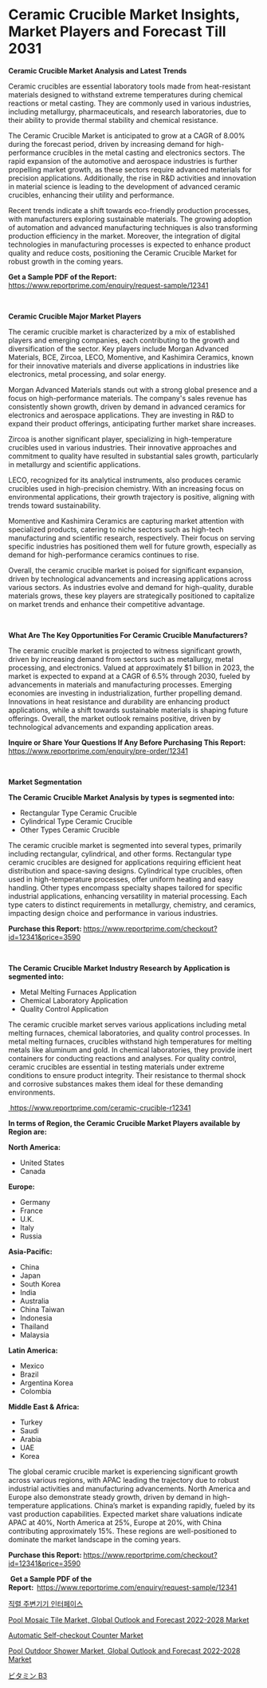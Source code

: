 <p><h1>Ceramic Crucible Market Insights, Market Players and Forecast Till 2031</h1></p><p><strong>Ceramic Crucible Market Analysis and Latest Trends</strong></p>
<p><p>Ceramic crucibles are essential laboratory tools made from heat-resistant materials designed to withstand extreme temperatures during chemical reactions or metal casting. They are commonly used in various industries, including metallurgy, pharmaceuticals, and research laboratories, due to their ability to provide thermal stability and chemical resistance.</p><p>The Ceramic Crucible Market is anticipated to grow at a CAGR of 8.00% during the forecast period, driven by increasing demand for high-performance crucibles in the metal casting and electronics sectors. The rapid expansion of the automotive and aerospace industries is further propelling market growth, as these sectors require advanced materials for precision applications. Additionally, the rise in R&D activities and innovation in material science is leading to the development of advanced ceramic crucibles, enhancing their utility and performance.</p><p>Recent trends indicate a shift towards eco-friendly production processes, with manufacturers exploring sustainable materials. The growing adoption of automation and advanced manufacturing techniques is also transforming production efficiency in the market. Moreover, the integration of digital technologies in manufacturing processes is expected to enhance product quality and reduce costs, positioning the Ceramic Crucible Market for robust growth in the coming years.</p></p>
<p><strong>Get a Sample PDF of the Report:&nbsp;</strong> <a href="https://www.reportprime.com/enquiry/request-sample/12341">https://www.reportprime.com/enquiry/request-sample/12341</a></p>
<p>&nbsp;</p>
<p><strong>Ceramic Crucible Major Market Players</strong></p>
<p><p>The ceramic crucible market is characterized by a mix of established players and emerging companies, each contributing to the growth and diversification of the sector. Key players include Morgan Advanced Materials, BCE, Zircoa, LECO, Momentive, and Kashimira Ceramics, known for their innovative materials and diverse applications in industries like electronics, metal processing, and solar energy.</p><p>Morgan Advanced Materials stands out with a strong global presence and a focus on high-performance materials. The company's sales revenue has consistently shown growth, driven by demand in advanced ceramics for electronics and aerospace applications. They are investing in R&D to expand their product offerings, anticipating further market share increases.</p><p>Zircoa is another significant player, specializing in high-temperature crucibles used in various industries. Their innovative approaches and commitment to quality have resulted in substantial sales growth, particularly in metallurgy and scientific applications.</p><p>LECO, recognized for its analytical instruments, also produces ceramic crucibles used in high-precision chemistry. With an increasing focus on environmental applications, their growth trajectory is positive, aligning with trends toward sustainability.</p><p>Momentive and Kashimira Ceramics are capturing market attention with specialized products, catering to niche sectors such as high-tech manufacturing and scientific research, respectively. Their focus on serving specific industries has positioned them well for future growth, especially as demand for high-performance ceramics continues to rise.</p><p>Overall, the ceramic crucible market is poised for significant expansion, driven by technological advancements and increasing applications across various sectors. As industries evolve and demand for high-quality, durable materials grows, these key players are strategically positioned to capitalize on market trends and enhance their competitive advantage.</p></p>
<p>&nbsp;</p>
<p><strong>What Are The Key Opportunities For Ceramic Crucible Manufacturers?</strong></p>
<p><p>The ceramic crucible market is projected to witness significant growth, driven by increasing demand from sectors such as metallurgy, metal processing, and electronics. Valued at approximately $1 billion in 2023, the market is expected to expand at a CAGR of 6.5% through 2030, fueled by advancements in materials and manufacturing processes. Emerging economies are investing in industrialization, further propelling demand. Innovations in heat resistance and durability are enhancing product applications, while a shift towards sustainable materials is shaping future offerings. Overall, the market outlook remains positive, driven by technological advancements and expanding application areas.</p></p>
<p><strong>Inquire or Share Your Questions If Any Before Purchasing This Report:</strong> <a href="https://www.reportprime.com/enquiry/pre-order/12341">https://www.reportprime.com/enquiry/pre-order/12341</a></p>
<p>&nbsp;</p>
<p><strong>Market Segmentation</strong></p>
<p><strong>The Ceramic Crucible Market Analysis by types is segmented into:</strong></p>
<p><ul><li>Rectangular Type Ceramic Crucible</li><li>Cylindrical Type Ceramic Crucible</li><li>Other Types Ceramic Crucible</li></ul></p>
<p><p>The ceramic crucible market is segmented into several types, primarily including rectangular, cylindrical, and other forms. Rectangular type ceramic crucibles are designed for applications requiring efficient heat distribution and space-saving designs. Cylindrical type crucibles, often used in high-temperature processes, offer uniform heating and easy handling. Other types encompass specialty shapes tailored for specific industrial applications, enhancing versatility in material processing. Each type caters to distinct requirements in metallurgy, chemistry, and ceramics, impacting design choice and performance in various industries.</p></p>
<p><strong>Purchase this Report:&nbsp;</strong><a href="https://www.reportprime.com/checkout?id=12341&price=3590">https://www.reportprime.com/checkout?id=12341&price=3590</a></p>
<p>&nbsp;</p>
<p><strong>The Ceramic Crucible Market Industry Research by Application is segmented into:</strong></p>
<p><ul><li>Metal Melting Furnaces Application</li><li>Chemical Laboratory Application</li><li>Quality Control Application</li></ul></p>
<p><p>The ceramic crucible market serves various applications including metal melting furnaces, chemical laboratories, and quality control processes. In metal melting furnaces, crucibles withstand high temperatures for melting metals like aluminum and gold. In chemical laboratories, they provide inert containers for conducting reactions and analyses. For quality control, ceramic crucibles are essential in testing materials under extreme conditions to ensure product integrity. Their resistance to thermal shock and corrosive substances makes them ideal for these demanding environments.</p></p>
<p><a href="https://www.reportprime.com/ceramic-crucible-r12341">&nbsp;https://www.reportprime.com/ceramic-crucible-r12341</a></p>
<p><strong>In terms of Region, the Ceramic Crucible Market Players available by Region are:</strong></p>
<p>
    <p> <strong> North America: </strong>
        <ul>
            <li>United States</li>
            <li>Canada</li>
        </ul>
        </p> 
    <p> <strong> Europe: </strong>
        <ul>
            <li>Germany</li>
            <li>France</li>
            <li>U.K.</li>
            <li>Italy</li>
            <li>Russia</li>
        </ul>
        </p> 
    <p> <strong> Asia-Pacific: </strong>
        <ul>
            <li>China</li>
            <li>Japan</li>
            <li>South Korea</li>
            <li>India</li>
            <li>Australia</li>
            <li>China Taiwan</li>
            <li>Indonesia</li>
            <li>Thailand</li>
            <li>Malaysia</li>
        </ul>
        </p> 
    <p> <strong> Latin America: </strong>
        <ul>
            <li>Mexico</li>
            <li>Brazil</li>
            <li>Argentina Korea</li>
            <li>Colombia</li>
        </ul>
        </p> 
    <p> <strong> Middle East & Africa: </strong>
        <ul>
            <li>Turkey</li>
            <li>Saudi</li>
            <li>Arabia</li>
            <li>UAE</li>
            <li>Korea</li>
        </ul>
    </p>
    </p>
<p><p>The global ceramic crucible market is experiencing significant growth across various regions, with APAC leading the trajectory due to robust industrial activities and manufacturing advancements. North America and Europe also demonstrate steady growth, driven by demand in high-temperature applications. China’s market is expanding rapidly, fueled by its vast production capabilities. Expected market share valuations indicate APAC at 40%, North America at 25%, Europe at 20%, with China contributing approximately 15%. These regions are well-positioned to dominate the market landscape in the coming years.</p></p>
<p><strong>Purchase this Report: </strong><a href="https://www.reportprime.com/checkout?id=12341&price=3590">https://www.reportprime.com/checkout?id=12341&price=3590</a></p>
<p>&nbsp;<strong>Get a Sample PDF of the Report:&nbsp;&nbsp;</strong><a href="https://www.reportprime.com/enquiry/request-sample/12341">https://www.reportprime.com/enquiry/request-sample/12341</a></p>
<p><strong></strong></p>
<p><p><a href="https://medium.com/@ransomjohns73/%EC%A7%81%EB%A0%AC-%EC%A3%BC%EB%B3%80-%EC%9E%A5%EC%B9%98-%EC%9D%B8%ED%84%B0%ED%8E%98%EC%9D%B4%EC%8A%A4-%EC%8B%9C%EC%9E%A5-%EA%B7%9C%EB%AA%A8-%EC%8B%9C%EC%9E%A5-%EC%84%B8%EB%B6%84%ED%99%94-%EC%8B%9C%EC%9E%A5-%EB%8F%99%ED%96%A5-%EB%B0%8F-2031%EB%85%84%EA%B9%8C%EC%A7%80%EC%9D%98-%EC%84%B1%EC%9E%A5-%EB%B6%84%EC%84%9D-%EC%98%88%EC%B8%A1-ce8f0ca20f83">직렬 주변기기 인터페이스</a></p><p><a href="https://www.linkedin.com/pulse/market-trends-global-pool-mosaic-tile-outlook-forecast-fhrgf?trackingId=ZAHSaq7cQnOK38uoheZSeQ%3D%3D">Pool Mosaic Tile Market, Global Outlook and Forecast 2022-2028 Market</a></p><p><a href="https://issuu.com/reportprime-2/docs/automatic-self-checkout-counter-mar_23ec739d6f45b5">Automatic Self-checkout Counter Market</a></p><p><a href="https://www.linkedin.com/pulse/unveiling-market-trends-global-pool-outdoor-shower-outlook-21qbf?trackingId=VrMatvUYQ8OL6S4XUkcbBg%3D%3D">Pool Outdoor Shower Market, Global Outlook and Forecast 2022-2028 Market</a></p><p><a href="https://medium.com/@ismaelblick2023/%E3%83%93%E3%82%BF%E3%83%9F%E3%83%B3b3%E5%B8%82%E5%A0%B4%E4%BA%88%E6%B8%AC-110%E3%83%9A%E3%83%BC%E3%82%B8%E3%81%A72024%E5%B9%B4%E3%81%8B%E3%82%892031%E5%B9%B4%E3%81%BE%E3%81%A7%E3%81%AE%E3%82%B0%E3%83%AD%E3%83%BC%E3%83%90%E3%83%AB%E5%B8%82%E5%A0%B4%E5%8B%95%E5%90%91%E3%81%A8%E5%88%86%E6%9E%90-5b1044de4d26">ビタミン B3</a></p></p>